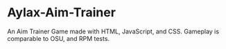 # Aylax-Aim-Trainer
An Aim Trainer Game made with HTML, JavaScript, and CSS. Gameplay is comparable to OSU, and RPM tests. 
